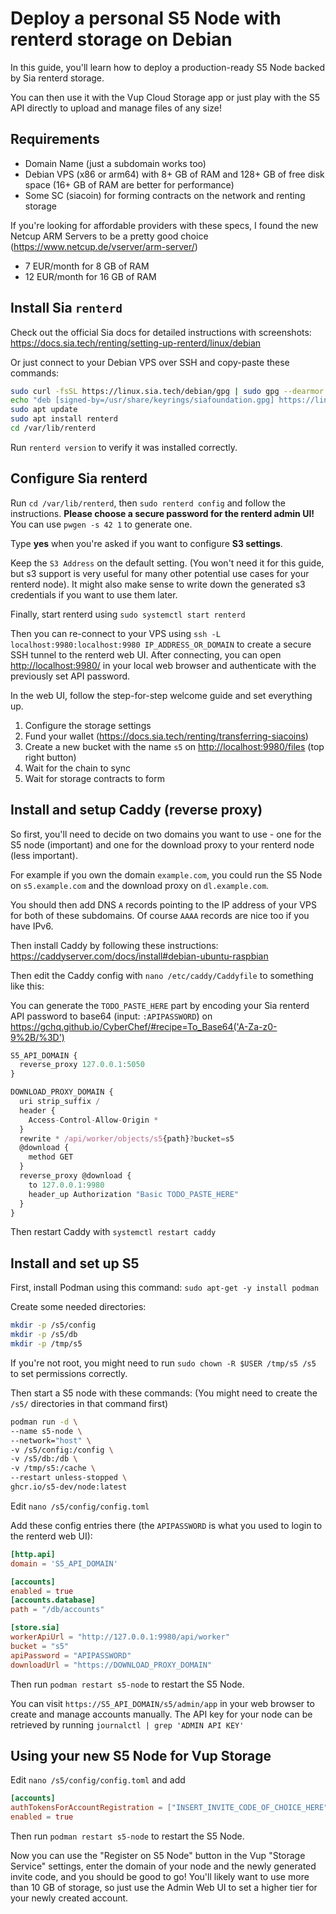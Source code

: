 # Deploy a personal S5 Node with renterd storage on Debian

In this guide, you'll learn how to deploy a production-ready S5 Node backed by Sia renterd storage.

You can then use it with the Vup Cloud Storage app or just play with the S5 API directly to upload and manage files of any size!

## Requirements

- Domain Name (just a subdomain works too)
- Debian VPS (x86 or arm64) with 8+ GB of RAM and 128+ GB of free disk space (16+ GB of RAM are better for performance)
- Some SC (siacoin) for forming contracts on the network and renting storage

If you're looking for affordable providers with these specs, I found the new Netcup ARM Servers to be a pretty good choice (<https://www.netcup.de/vserver/arm-server/>)

- 7 EUR/month for 8 GB of RAM
- 12 EUR/month for 16 GB of RAM

## Install Sia `renterd`

Check out the official Sia docs for detailed instructions with screenshots: <https://docs.sia.tech/renting/setting-up-renterd/linux/debian>

Or just connect to your Debian VPS over SSH and copy-paste these commands:

```bash
sudo curl -fsSL https://linux.sia.tech/debian/gpg | sudo gpg --dearmor -o /usr/share/keyrings/siafoundation.gpg
echo "deb [signed-by=/usr/share/keyrings/siafoundation.gpg] https://linux.sia.tech/debian $(. /etc/os-release && echo "$VERSION_CODENAME") main" | sudo tee /etc/apt/sources.list.d/siafoundation.list
sudo apt update
sudo apt install renterd
cd /var/lib/renterd
```

Run `renterd version` to verify it was installed correctly.

## Configure Sia renterd

Run `cd /var/lib/renterd`, then `sudo renterd config` and follow the instructions. **Please choose a secure password for the renterd admin UI!** You can use `pwgen -s 42 1` to generate one.

Type **yes** when you're asked if you want to configure **S3 settings**.

Keep the `S3 Address` on the default setting. (You won't need it for this guide, but s3 support is very useful for many other potential use cases for your renterd node). It might also make sense to write down the generated s3 credentials if you want to use them later.

Finally, start renterd using `sudo systemctl start renterd`

Then you can re-connect to your VPS using `ssh -L localhost:9980:localhost:9980 IP_ADDRESS_OR_DOMAIN` to create a secure SSH tunnel to the renterd web UI. After connecting, you can open <http://localhost:9980/> in your local web browser and authenticate with the previously set API password.

In the web UI, follow the step-for-step welcome guide and set everything up.

1. Configure the storage settings
2. Fund your wallet (<https://docs.sia.tech/renting/transferring-siacoins>)
3. Create a new bucket with the name `s5` on <http://localhost:9980/files> (top right button)
4. Wait for the chain to sync
5. Wait for storage contracts to form

## Install and setup Caddy (reverse proxy)

So first, you'll need to decide on two domains you want to use - one for the S5 node (important) and one for the download proxy to your renterd node (less important).

For example if you own the domain `example.com`, you could run the S5 Node on `s5.example.com` and the download proxy on `dl.example.com`.

You should then add DNS `A` records pointing to the IP address of your VPS for both of these subdomains. Of course `AAAA` records are nice too if you have IPv6.

Then install Caddy by following these instructions: <https://caddyserver.com/docs/install#debian-ubuntu-raspbian>

Then edit the Caddy config with `nano /etc/caddy/Caddyfile` to something like this:

You can generate the `TODO_PASTE_HERE` part by encoding your Sia renterd API password to base64 (input: `:APIPASSWORD`) on <https://gchq.github.io/CyberChef/#recipe=To_Base64('A-Za-z0-9%2B/%3D')>

```js
S5_API_DOMAIN {
  reverse_proxy 127.0.0.1:5050
}

DOWNLOAD_PROXY_DOMAIN {
  uri strip_suffix /
  header {
    Access-Control-Allow-Origin *
  }
  rewrite * /api/worker/objects/s5{path}?bucket=s5
  @download {
    method GET
  }
  reverse_proxy @download {
    to 127.0.0.1:9980
    header_up Authorization "Basic TODO_PASTE_HERE"
  }
}
```

Then restart Caddy with `systemctl restart caddy`

## Install and set up S5

First, install Podman using this command: `sudo apt-get -y install podman`

Create some needed directories:

```sh
mkdir -p /s5/config
mkdir -p /s5/db
mkdir -p /tmp/s5
```

If you're not root, you might need to run `sudo chown -R $USER /tmp/s5 /s5` to set permissions correctly.

Then start a S5 node with these commands: (You might need to create the `/s5/` directories in that command first)

```sh
podman run -d \
--name s5-node \
--network="host" \
-v /s5/config:/config \
-v /s5/db:/db \
-v /tmp/s5:/cache \
--restart unless-stopped \
ghcr.io/s5-dev/node:latest
```

Edit `nano /s5/config/config.toml`

Add these config entries there (the `APIPASSWORD` is what you used to login to the renterd web UI):

```toml
[http.api]
domain = 'S5_API_DOMAIN'

[accounts]
enabled = true
[accounts.database]
path = "/db/accounts"

[store.sia]
workerApiUrl = "http://127.0.0.1:9980/api/worker"
bucket = "s5"
apiPassword = "APIPASSWORD"
downloadUrl = "https://DOWNLOAD_PROXY_DOMAIN"

```

Then run `podman restart s5-node` to restart the S5 Node.

You can visit `https://S5_API_DOMAIN/s5/admin/app` in your web browser to create and manage accounts manually. The API key for your node can be retrieved by running `journalctl | grep 'ADMIN API KEY'`

## Using your new S5 Node for Vup Storage

Edit `nano /s5/config/config.toml` and add

```toml
[accounts]
authTokensForAccountRegistration = ["INSERT_INVITE_CODE_OF_CHOICE_HERE"]
enabled = true
```

Then run `podman restart s5-node` to restart the S5 Node.

Now you can use the "Register on S5 Node" button in the Vup "Storage Service" settings, enter the domain of your node and the newly generated invite code, and you should be good to go! You'll likely want to use more than 10 GB of storage, so just use the Admin Web UI to set a higher tier for your newly created account.

